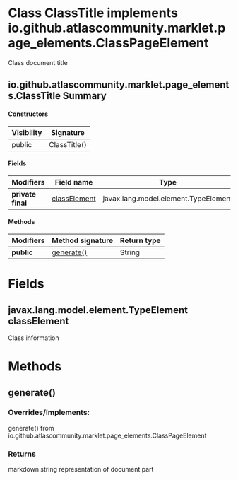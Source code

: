 Class ClassTitle implements io.github.atlascommunity.marklet.page_elements.ClassPageElement
===========================================================================================
Class document title

io.github.atlascommunity.marklet.page_elements.ClassTitle Summary
-------
#### Constructors
| Visibility | Signature    |
| ---------- | ------------ |
| public     | ClassTitle() |
#### Fields
| Modifiers         | Field name                                                     | Type                                 |
| ----------------- | -------------------------------------------------------------- | ------------------------------------ |
| **private final** | [classElement](#javaxlangmodelelementtypeelement-classelement) | javax.lang.model.element.TypeElement |
#### Methods
| Modifiers  | Method signature        | Return type |
| ---------- | ----------------------- | ----------- |
| **public** | [generate()](#generate) | String      |

Fields
======
javax.lang.model.element.TypeElement classElement
-------------------------------------------------
Class information


Methods
=======
generate()
----------
### Overrides/Implements:
generate() from io.github.atlascommunity.marklet.page_elements.ClassPageElement



### Returns

markdown string representation of document part


